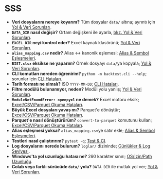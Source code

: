 # SSS

- **Veri dosyalarını nereye koyarım?** Tüm dosyalar `data/` altına; ayrıntı için [Yol & Veri Sorunları](TROUBLESHOOT.md#yol-veri-sorunlari).
- **`DATA_DIR` nasıl değişir?** Ortam değişkeni ile ayarla, [bkz. Yol & Veri Sorunları](TROUBLESHOOT.md#yol-veri-sorunlari).
- **`EXCEL_DIR` neyi kontrol eder?** Excel kaynak klasörünü; [Yol & Veri Sorunları](TROUBLESHOOT.md#yol-veri-sorunlari).
- **`alias_mapping.csv` nedir?** Alias ↔ kanonik eşlemesi; [Alias & Sembol Eşleşmeleri](TROUBLESHOOT.md#alias-sembol).
- **`BIST.xlsx` eksikse ne yaparım?** Örnek dosyayı `data/`ya kopyala; [Yol & Veri Sorunları](TROUBLESHOOT.md#yol-veri-sorunlari).
- **CLI komutları nereden öğrenirim?** `python -m backtest.cli --help`; sorunlar için [CLI Hataları](TROUBLESHOOT.md#cli-hatalari).
- **Tarih formatı ne olmalı?** ISO `YYYY-MM-DD`; [CLI Hataları](TROUBLESHOOT.md#cli-hatalari).
- **Filtre modülü bulunamıyor, neden?** Modül yolu yanlış; [Yol & Veri Sorunları](TROUBLESHOOT.md#yol-veri-sorunlari).
- **`ModuleNotFoundError: openpyxl` ne demek?** Excel motoru eksik; [Excel/CSV/Parquet Okuma Hataları](TROUBLESHOOT.md#excel-hatalari).
- **Büyük Excel dosyaları yavaş mı?** Parquet'e dönüştür; [Excel/CSV/Parquet Okuma Hataları](TROUBLESHOOT.md#excel-hatalari).
- **Parquet'e nasıl dönüştürürüm?** `convert-to-parquet` komutunu kullan; [Excel/CSV/Parquet Okuma Hataları](TROUBLESHOOT.md#excel-hatalari).
- **Alias eşleşmesi yoksa?** `alias_mapping.csv`ye satır ekle; [Alias & Sembol Eşleşmeleri](TROUBLESHOOT.md#alias-sembol).
- **Testleri nasıl çalıştırırım?** `pytest -q`; [Test & CI](TROUBLESHOOT.md#test-ci).
- **Log dosyalarını nerede bulurum?** `loglar/` dizininde; [Günlükler & Log Seviyesi](TROUBLESHOOT.md#gunlukler-log-seviyesi).
- **Windows'ta yol uzunluğu hatası ne?** 260 karakter sınırı; [OS/İzin/Path Uzunluğu](TROUBLESHOOT.md#os-izin).
- **Colab veya farklı sürücüde `data/` yolu?** `DATA_DIR` ile mutlak yol ver; [Yol & Veri Sorunları](TROUBLESHOOT.md#yol-veri-sorunlari).
